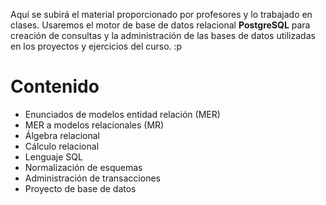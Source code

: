 Aquí se subirá el material proporcionado por profesores y lo trabajado en clases. Usaremos el motor de base de datos relacional **PostgreSQL** para creación de consultas y la administración de las bases de datos utilizadas en los proyectos y ejercicios del curso. :p
# Contenido
- Enunciados de modelos entidad relación (MER)
- MER a modelos relacionales (MR)
- Álgebra relacional
- Cálculo relacional
- Lenguaje SQL
- Normalización de esquemas
- Administración de transacciones
- Proyecto de base de datos
